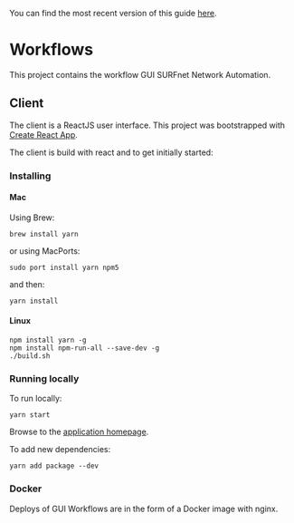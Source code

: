 You can find the most recent version of this guide [here](https://github.com/facebookincubator/create-react-app/blob/master/packages/react-scripts/template/README.md).

# Workflows

This project contains the workflow GUI SURFnet Network Automation. 

## Client

The client is a ReactJS user interface. This project was bootstrapped with [Create React App](https://github.com/facebookincubator/create-react-app).

The client is build with react and to get initially started:

### Installing

#### Mac

Using Brew:

```
brew install yarn
```

or using MacPorts:

```
sudo port install yarn npm5
```

and then:

```
yarn install
```

#### Linux
```
npm install yarn -g
npm install npm-run-all --save-dev -g
./build.sh
```

### Running locally

To run locally:

```
yarn start
```

Browse to the [application homepage](http://localhost:3000/).

To add new dependencies:

```
yarn add package --dev
```

### Docker
Deploys of GUI Workflows are in the form of a Docker image with nginx.
